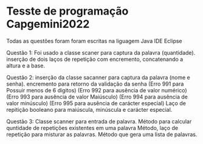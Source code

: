 # Tesste de programação Capgemini2022

Todas as questões foram foram escritas na liguagem Java
IDE Eclipse

Questão 1:
Foi usado a classe scaner para captura da palavra (quantidade). 
inserção de dois laços de repetição com encremento, concatenando a altura e a base.


Questão 2:
inserção da classe sacanner para captura da palavra (nome e senha).
encremento para retorno da validação da senha 
(Erro 991 para Possuir menos de 6 digitos)
(Erro 992 para ausência de valor numérico)
(Erro 993 para ausência de valor Maiúsculo)
(Erro 994 para ausência de valor minúsculo)
(Erro 995 para ausência de carácter especial)
Laço de repitição booleano para maiúscula, minúscula e carácter especial.


Questão 3:
Classe scanner para entrada de palavra.
Método para calcular quntidade de repetições existentes em uma palavra
Método, laço de repetição para misturar as palavras.
Método que gera uma lista de palavras.
